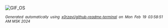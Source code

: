 <div align="justify">
<picture>
    <source media="(prefers-color-scheme: dark)" srcset="https://i.ibb.co/3W2Jn0f/output-gif.gif">
    <source media="(prefers-color-scheme: light)" srcset="https://i.ibb.co/3W2Jn0f/output-gif.gif">
    <img alt="GIF_OS" src="https://i.ibb.co/3W2Jn0f/output-gif.gif">
</picture>

<sub><i>Generated automatically using [x0rzavi/github-readme-terminal](https://github.com/x0rzavi/github-readme-terminal) on Mon Feb 19 03:58:51 AM MSK 2024</i></sub>

</div>

<!-- Image deletion URL: https://ibb.co/HY6JjrN/f6478e69da75cce87e75661b06f29488 -->